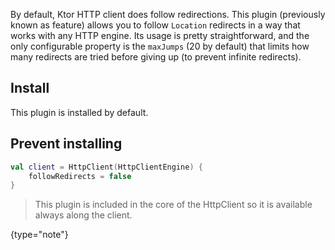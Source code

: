 [//]: # (title: Redirect)

<include src="lib.md" include-id="outdated_warning"/>

By default, Ktor HTTP client does follow redirections. This plugin (previously known as feature) allows you to follow `Location` redirects in a way that works with any HTTP engine. Its usage is pretty straightforward, and the only configurable property is the `maxJumps` (20 by default) that limits how many redirects are tried before giving up (to prevent infinite redirects).



## Install

This plugin is installed by default.

## Prevent installing

```kotlin
val client = HttpClient(HttpClientEngine) {
    followRedirects = false
}
```

>This plugin is included in the core of the HttpClient so it is available always along the client.
>
{type="note"}